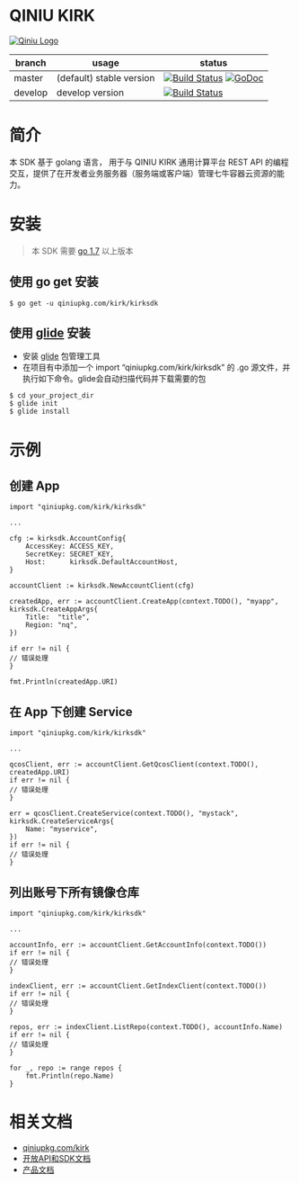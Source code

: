 # QINIU KIRK
[![Qiniu Logo](http://open.qiniudn.com/logo.png)](http://qiniu.com/)

| branch | usage | status |
| --- | --- | --- |
| master | (default) stable version| [![Build Status](https://travis-ci.org/qiniu/kirk.svg?branch=master)](https://travis-ci.org/qiniu/kirk) [![GoDoc](https://godoc.org/qiniupkg.com/kirk?status.svg)](https://godoc.org/qiniupkg.com/kirk) |
| develop | develop version | [![Build Status](https://travis-ci.org/qiniu/kirk.svg?branch=develop)](https://travis-ci.org/qiniu/kirk) |

# 简介
本 SDK 基于 golang 语言， 用于与 QINIU KIRK 通用计算平台 REST API 的编程交互，提供了在开发者业务服务器（服务端或客户端）管理七牛容器云资源的能力。

# 安装
> 本 SDK 需要 [go 1.7](https://golang.org/dl/) 以上版本

## 使用 go get 安装
```
$ go get -u qiniupkg.com/kirk/kirksdk
```

## 使用 [glide](https://glide.sh) 安装
- 安装 [glide](https://glide.sh) 包管理工具
- 在项目有中添加一个 import “qiniupkg.com/kirk/kirksdk” 的 .go 源文件，并执行如下命令。glide会自动扫描代码并下载需要的包
```
$ cd your_project_dir
$ glide init
$ glide install
```
# 示例
## 创建 App
```golang
import "qiniupkg.com/kirk/kirksdk"

...

cfg := kirksdk.AccountConfig{
	AccessKey: ACCESS_KEY,
	SecretKey: SECRET_KEY,
	Host:      kirksdk.DefaultAccountHost,
}

accountClient := kirksdk.NewAccountClient(cfg)

createdApp, err := accountClient.CreateApp(context.TODO(), "myapp", kirksdk.CreateAppArgs{
	Title:  "title",
	Region: "nq",
})

if err != nil {
// 错误处理
}

fmt.Println(createdApp.URI)
```

## 在 App 下创建 Service
```golang
import "qiniupkg.com/kirk/kirksdk"

...

qcosClient, err := accountClient.GetQcosClient(context.TODO(), createdApp.URI)
if err != nil {
// 错误处理
}

err = qcosClient.CreateService(context.TODO(), "mystack", kirksdk.CreateServiceArgs{
	Name: "myservice",
})
if err != nil {
// 错误处理
}
```

## 列出账号下所有镜像仓库
```golang
import "qiniupkg.com/kirk/kirksdk"

...

accountInfo, err := accountClient.GetAccountInfo(context.TODO())
if err != nil {
// 错误处理
}

indexClient, err := accountClient.GetIndexClient(context.TODO())
if err != nil {
// 错误处理
}

repos, err := indexClient.ListRepo(context.TODO(), accountInfo.Name)
if err != nil {
// 错误处理
}

for _, repo := range repos {
	fmt.Println(repo.Name)
}
```

# 相关文档
- [qiniupkg.com/kirk](https://godoc.org/qiniupkg.com/kirk)
- [开放API和SDK文档](http://kirk-docs.qiniu.com/apidocs/?go)
- [产品文档](http://kirk-docs.qiniu.com/)
